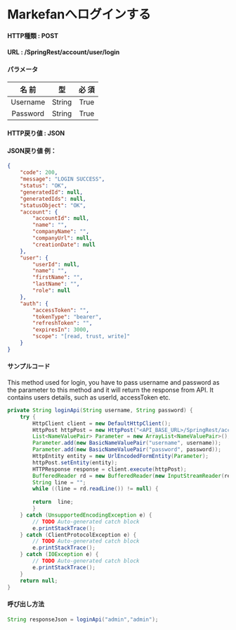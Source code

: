 ﻿# Markefanへログインする  

#### HTTP種類 : POST
#### URL : <BASE URL>/SpringRest/account/user/login

#### パラメータ  

| 名 前 |	型 | 必 須 |
|:----:|:---:|:---:|
|Username|String|True|
|Password|String|True|

#### HTTP戻り値 : JSON  

#### JSON戻り値 例：  
```json   
{
    "code": 200,
    "message": "LOGIN SUCCESS",
    "status": "OK",
    "generatedId": null,
    "generatedIds": null,
    "statusObject": "OK",
    "account": {
        "accountId": null,
        "name": "",
        "companyName": "",
        "companyUrl": null,
        "creationDate": null
    },
    "user": {
        "userId": null,
        "name": "",
        "firstName": "",
        "lastName": "",
        "role": null
    },
    "auth": {
        "accessToken": "",
        "tokenType": "bearer",
        "refreshToken": "",
        "expiresIn": 3000,
        "scope": "[read, trust, write]"
    }
}
```

#### サンプルコード 
This method used for login, you have to pass username and password as the parameter to this method and it will return the response from API. It contains users details, such as userId, accessToken etc.

```java  
private String loginApi(String username, String password) {
	try {
		HttpClient client = new DefaultHttpClient();
		HttpPost httpPost = new HttpPost("<API_BASE_URL>/SpringRest/account/user/login");
		List<NameValuePair> Parameter = new ArrayList<NameValuePair>();
		Parameter.add(new BasicNameValuePair("username", username));
		Parameter.add(new BasicNameValuePair("password", password));
		HttpEntity entity = new UrlEncodedFormEntity(Parameter);
		httpPost.setEntity(entity);
		HTTPResponse response = client.execute(httpPost);
		BufferedReader rd = new BufferedReader(new InputStreamReader(response.getEntity().getContent()));
		String line = "";
		while ((line = rd.readLine()) != null) {
				
		return  line;
		}
	} catch (UnsupportedEncodingException e) {
		// TODO Auto-generated catch block
		e.printStackTrace();
	} catch (ClientProtocolException e) {
		// TODO Auto-generated catch block
		e.printStackTrace();
	} catch (IOException e) {
		// TODO Auto-generated catch block
		e.printStackTrace();
	}
	return null;
}
```

#### 呼び出し方法

```java  
String responseJson = loginApi("admin","admin");
```
  
